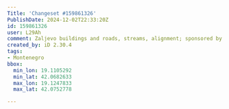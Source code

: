 ```yaml
---
Title: 'Changeset #159861326'
PublishDate: 2024-12-02T22:33:20Z
id: 159861326
user: L29Ah
comment: Zaljevo buildings and roads, streams, alignment; sponsored by Third Fund of Montelibero
created_by: iD 2.30.4
tags:
- Montenegro
bbox:
  min_lon: 19.1105292
  min_lat: 42.0682633
  max_lon: 19.1247833
  max_lat: 42.0752778

---
```

